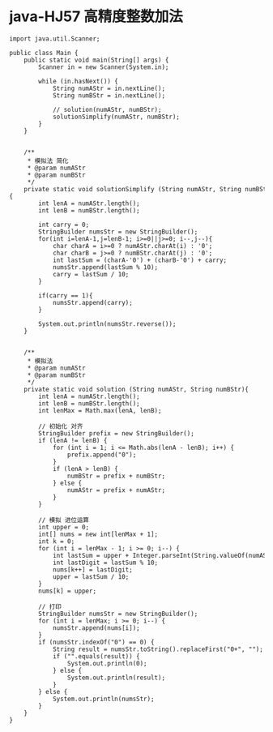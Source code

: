 # java-HJ57 高精度整数加法


    import java.util.Scanner;
    
    public class Main {
        public static void main(String[] args) {
            Scanner in = new Scanner(System.in);
    
            while (in.hasNext()) {
                String numAStr = in.nextLine();
                String numBStr = in.nextLine();
    
                // solution(numAStr, numBStr);
                solutionSimplify(numAStr, numBStr);
            }
        }
    
    
        /**
         * 模拟法 简化
         * @param numAStr
         * @param numBStr
         */
        private static void solutionSimplify (String numAStr, String numBStr){
            int lenA = numAStr.length();
            int lenB = numBStr.length();
    
            int carry = 0;
            StringBuilder numsStr = new StringBuilder();
            for(int i=lenA-1,j=lenB-1; i>=0||j>=0; i--,j--){
                char charA = i>=0 ? numAStr.charAt(i) : '0';
                char charB = j>=0 ? numBStr.charAt(j) : '0';
                int lastSum = (charA-'0') + (charB-'0') + carry;
                numsStr.append(lastSum % 10);
                carry = lastSum / 10;
            }
    
            if(carry == 1){
                numsStr.append(carry);
            }
    
            System.out.println(numsStr.reverse());
        }
    
    
        /**
         * 模拟法
         * @param numAStr
         * @param numBStr
         */
        private static void solution (String numAStr, String numBStr){
            int lenA = numAStr.length();
            int lenB = numBStr.length();
            int lenMax = Math.max(lenA, lenB);
    
            // 初始化 对齐
            StringBuilder prefix = new StringBuilder();
            if (lenA != lenB) {
                for (int i = 1; i <= Math.abs(lenA - lenB); i++) {
                    prefix.append("0");
                }
                if (lenA > lenB) {
                    numBStr = prefix + numBStr;
                } else {
                    numAStr = prefix + numAStr;
                }
            }
    
            // 模拟 进位运算
            int upper = 0;
            int[] nums = new int[lenMax + 1];
            int k = 0;
            for (int i = lenMax - 1; i >= 0; i--) {
                int lastSum = upper + Integer.parseInt(String.valueOf(numAStr.charAt(i))) + Integer.parseInt(String.valueOf(numBStr.charAt(i)));
                int lastDigit = lastSum % 10;
                nums[k++] = lastDigit;
                upper = lastSum / 10;
            }
            nums[k] = upper;
    
            // 打印
            StringBuilder numsStr = new StringBuilder();
            for (int i = lenMax; i >= 0; i--) {
                numsStr.append(nums[i]);
            }
            if (numsStr.indexOf("0") == 0) {
                String result = numsStr.toString().replaceFirst("0+", "");
                if ("".equals(result)) {
                    System.out.println(0);
                } else {
                    System.out.println(result);
                }
            } else {
                System.out.println(numsStr);
            }
        }
    }

  


